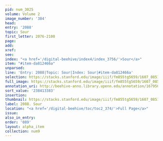 ```yaml
---
pid: num_3025
volume: Volume 2
image_number: '384'
head:
entry: '2088'
topic: Sour
first_letter: 2076-2100
page:
add:
xref:
see:
index: "<a href='/digital-beehive/index4/index_3756/'>Sour</a>"
item: "#item-da812466a"
unparsed:
line: 'Entry: 2088|Topic: Sour|Index: Sour|#item-da812466a'
selection: https://stacks.stanford.edu/image/iiif/fm855tg5659/1607_0851/861,3383,2694,270/full/0/default.jpg
full_image: https://stacks.stanford.edu/image/iiif/fm855tg5659/1607_0851/full/full/0/default.jpg
annotation_uri: http://beehive-anno.library.upenn.edu/annotation/1679500246095
sort_value: '238413383'
insertion:
thumbnail: https://stacks.stanford.edu/image/iiif/fm855tg5659/1607_0851/861,3383,600,180/250,/0/default.jpg
label: 2088. Sour
location: "<a href='/digital-beehive/toc/toc2_374/'>Full Page</a>"
issue:
also_in_entry:
order: '089'
layout: alpha_item
collection: num9
---
```

